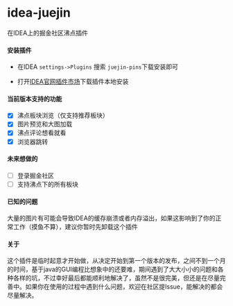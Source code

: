 # idea-juejin

在IDEA上的掘金社区沸点插件

#### 安装插件
- 在IDEA `settings->Plugins` 搜索 `juejin-pins`下载安装即可
    
- 打开[IDEA官网插件市场](https://plugins.jetbrains.com/plugin/13985-juejin-pins/update/81792)下载插件本地安装

#### 当前版本支持的功能
- [x] 沸点板块浏览（仅支持推荐板块）
- [x] 图片预览和大图加载
- [x] 沸点评论想看就看
- [x] 浏览器跳转
#### 未来想做的
- [ ] 登录掘金社区  
- [ ] 支持沸点下的所有板块
#### 已知的问题

大量的图片有可能会导致IDEA的缓存崩溃或者内存溢出，如果这影响到了你的正常工作（摸鱼不算），建议你暂时先卸载这个插件

#### 关于

这个插件是临时起意才开始做，从决定开始到第一个版本的发布，之间不到一个月的时间，基于java的GUI编程比想象中的还要难，期间遇到了大大小小的问题和各种各样的坑，不过幸好最后都能顺利地解决了，虽然不是很完美，但还是在尽量完善中。如果你在使用的过程中遇到什么问题，欢迎在社区提Issue，能解决的都会尽量解决。
